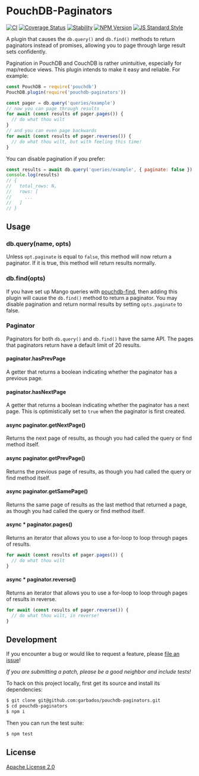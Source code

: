 # PouchDB-Paginators

[![CI](https://github.com/garbados/pouchdb-paginators/actions/workflows/ci.yaml/badge.svg)](https://github.com/garbados/pouchdb-paginators/actions/workflows/ci.yaml)
[![Coverage Status](https://img.shields.io/coveralls/github/garbados/pouchdb-paginators/master.svg?style=flat-square)](https://coveralls.io/github/garbados/pouchdb-paginators?branch=master)
[![Stability](https://img.shields.io/badge/stability-experimental-orange.svg?style=flat-square)](https://nodejs.org/api/documentation.html#documentation_stability_index)
[![NPM Version](https://img.shields.io/npm/v/pouchdb-paginators.svg?style=flat-square)](https://www.npmjs.com/package/pouchdb-paginators)
[![JS Standard Style](https://img.shields.io/badge/code%20style-standard-brightgreen.svg?style=flat-square)](https://github.com/feross/standard)

A plugin that causes the `db.query()` and `db.find()` methods to return paginators instead of promises, allowing you to page through large result sets confidently.

Pagination in PouchDB and CouchDB is rather unintuitive, especially for map/reduce views. This plugin intends to make it easy and reliable. For example:

```js
const PouchDB = require('pouchdb')
PouchDB.plugin(require('pouchdb-paginators'))

const pager = db.query('queries/example')
// now you can page through results
for await (const results of pager.pages()) {
  // do what thou wilt
}
// and you can even page backwards
for await (const results of pager.reverses()) {
  // do what thou wilt, but with feeling this time!
}
```

You can disable pagination if you prefer:

```js
const results = await db.query('queries/example', { paginate: false })
console.log(results)
// {
//   total_rows: N,
//   rows: [
//     ...
//   ]
// }
```

## Usage

### db.query(name, opts)

Unless `opt.paginate` is equal to `false`, this method will now return a paginator. If it is true, this method will return results normally.

### db.find(opts)

If you have set up Mango queries with [pouchdb-find](https://pouchdb.com/guides/mango-queries.html), then adding this plugin will cause the `db.find()` method to return a paginator. You may disable pagination and return normal results by setting `opts.paginate` to false.

### Paginator

Paginators for both `db.query()` and `db.find()` have the same API. The pages that paginators return have a default limit of 20 results.

#### paginator.hasPrevPage

A getter that returns a boolean indicating whether the paginator has a previous page.

#### paginator.hasNextPage

A getter that returns a boolean indicating whether the paginator has a next page. This is optimistically set to `true` when the paginator is first created.

#### async paginator.getNextPage()

Returns the next page of results, as though you had called the query or find method itself.

#### async paginator.getPrevPage()

Returns the previous page of results, as though you had called the query or find method itself.

#### async paginator.getSamePage()

Returns the same page of results as the last method that returned a page, as though you had called the query or find method itself.

#### async * paginator.pages()

Returns an iterator that allows you to use a for-loop to loop through pages of results.

```js
for await (const results of pager.pages()) {
  // do what thou wilt
}
```

#### async * paginator.reverse()

Returns an iterator that allows you to use a for-loop to loop through pages of results in reverse.

```js
for await (const results of pager.reverse()) {
  // do what thou wilt, in reverse!
}
```

## Development

If you encounter a bug or would like to request a feature, please [file an issue](https://github.com/garbados/pouchdb-paginators/issues)!

*If you are submitting a patch, please be a good neighbor and include tests!*

To hack on this project locally, first get its source and install its dependencies:

```bash
$ git clone git@github.com:garbados/pouchdb-paginators.git
$ cd pouchdb-paginators
$ npm i
```

Then you can run the test suite:

```bash
$ npm test
```

## License

[Apache License 2.0](https://www.apache.org/licenses/LICENSE-2.0)
